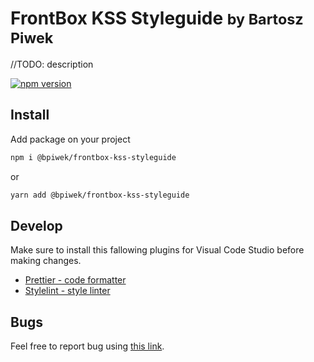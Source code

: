 <h1>
<strong>FrontBox KSS Styleguide</strong> <small>by Bartosz Piwek</small>
</h2>

//TODO: description

[![npm version](https://badge.fury.io/js/%40bpiwek%2Ffrontbox-kss-styleguide.svg)](https://badge.fury.io/js/%40bpiwek%2Ffrontbox-kss-styleguide)

## Install

Add package on your project
```bash
npm i @bpiwek/frontbox-kss-styleguide
```
or
```bash
yarn add @bpiwek/frontbox-kss-styleguide
```

## Develop
Make sure to install this fallowing plugins for Visual Code Studio before making changes.

<ul>
<li>
<a href="https://marketplace.visualstudio.com/items?itemName=esbenp.prettier-vscode">Prettier - code formatter</a>
</li>
<li>
<a href="https://marketplace.visualstudio.com/items?itemName=stylelint.vscode-stylelint">Stylelint - style linter</a>
</li>
</ul>

## Bugs

Feel free to report bug using
<a href="https://github.com/BartoszPiwek/Frontbox-KSS-Styleguide/issues/new?labels=bug">this link</a>.
